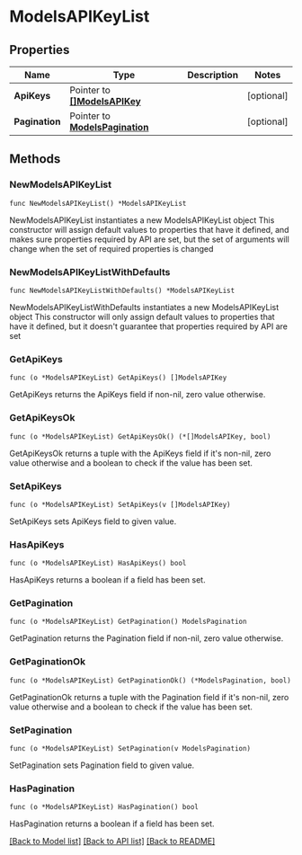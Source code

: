 # ModelsAPIKeyList

## Properties

Name | Type | Description | Notes
------------ | ------------- | ------------- | -------------
**ApiKeys** | Pointer to [**[]ModelsAPIKey**](ModelsAPIKey.md) |  | [optional] 
**Pagination** | Pointer to [**ModelsPagination**](ModelsPagination.md) |  | [optional] 

## Methods

### NewModelsAPIKeyList

`func NewModelsAPIKeyList() *ModelsAPIKeyList`

NewModelsAPIKeyList instantiates a new ModelsAPIKeyList object
This constructor will assign default values to properties that have it defined,
and makes sure properties required by API are set, but the set of arguments
will change when the set of required properties is changed

### NewModelsAPIKeyListWithDefaults

`func NewModelsAPIKeyListWithDefaults() *ModelsAPIKeyList`

NewModelsAPIKeyListWithDefaults instantiates a new ModelsAPIKeyList object
This constructor will only assign default values to properties that have it defined,
but it doesn't guarantee that properties required by API are set

### GetApiKeys

`func (o *ModelsAPIKeyList) GetApiKeys() []ModelsAPIKey`

GetApiKeys returns the ApiKeys field if non-nil, zero value otherwise.

### GetApiKeysOk

`func (o *ModelsAPIKeyList) GetApiKeysOk() (*[]ModelsAPIKey, bool)`

GetApiKeysOk returns a tuple with the ApiKeys field if it's non-nil, zero value otherwise
and a boolean to check if the value has been set.

### SetApiKeys

`func (o *ModelsAPIKeyList) SetApiKeys(v []ModelsAPIKey)`

SetApiKeys sets ApiKeys field to given value.

### HasApiKeys

`func (o *ModelsAPIKeyList) HasApiKeys() bool`

HasApiKeys returns a boolean if a field has been set.

### GetPagination

`func (o *ModelsAPIKeyList) GetPagination() ModelsPagination`

GetPagination returns the Pagination field if non-nil, zero value otherwise.

### GetPaginationOk

`func (o *ModelsAPIKeyList) GetPaginationOk() (*ModelsPagination, bool)`

GetPaginationOk returns a tuple with the Pagination field if it's non-nil, zero value otherwise
and a boolean to check if the value has been set.

### SetPagination

`func (o *ModelsAPIKeyList) SetPagination(v ModelsPagination)`

SetPagination sets Pagination field to given value.

### HasPagination

`func (o *ModelsAPIKeyList) HasPagination() bool`

HasPagination returns a boolean if a field has been set.


[[Back to Model list]](../README.md#documentation-for-models) [[Back to API list]](../README.md#documentation-for-api-endpoints) [[Back to README]](../README.md)


